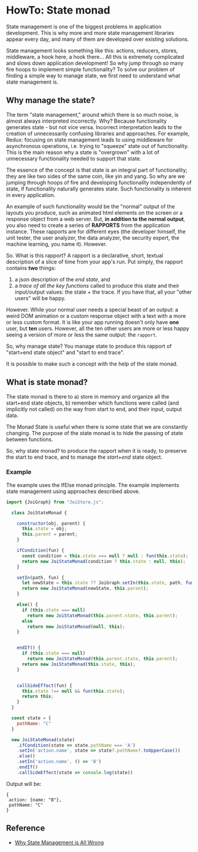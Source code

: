 # HowTo: State monad


State management is one of the biggest problems in application development. This is why more and more state management libraries appear every day, and many of them are developed over existing solutions.

State management looks something like this: actions, reducers, stores, middleware, a hook here, a hook there... All this is extremely complicated and slows down application development! So why jump through so many fire hoops to implement simple functionality?
To solve our problem of finding a simple way to manage state, we first need to understand what state management is.

## Why manage the state?

The term "state management," around which there is so much noise, is almost always interpreted incorrectly. Why? Because functionality generates state - but not vice versa.  Incorrect interpretation leads to the creation of unnecessarily confusing libraries and approaches. For example, Redux: focusing on state management leads to using middleware for asynchronous operations, i.e. trying to "squeeze" state out of functionality. This is the main reason why a state is "overgrown" with a lot of unnecessary functionality needed to support that state.

The essence of the concept is that state is an integral part of functionality; they are like two sides of the same coin, like yin and yang. So why are we jumping through hoops of fire and developing functionality independently of state, if functionality naturally generates state. Such functionality is inherent in every application.

An example of such functionality would be the "normal" output of the layouts you produce, such as animated html elements on the screen or a response object from a web server. But, **in addition to the normal output**, you also need to create a series of **RAPPORTS** from the application instance. These rapports are for different eyes (the developer himself, the unit tester, the user analyzer, the data analyzer, the security expert, the machine learning, you name it).
However. 

So. What is this rapport? A rapport is a declarative, short, textual description of a slice of time from your app's run. Put simply, the rapport contains **two** things: 
1) a json description of the _end state_, and 
2) a _trace of all the key functions_ called to produce this state and their input/output values: the state + the trace. If you have that, all your "other users" will be happy.

However. While your normal user needs a special beast of an output: a weird DOM animation or a custom response object with a text with a more or less custom format. It is like your app running doesn't only have **one** user, but **ten** users. However, all the ten other users are more or less happy seeing a version of more or less the same output: the `rapport`.

So, why manage state? You manage state to produce this rapport of "start+end state object" and "start to end trace".

It is possible to make such a concept with the help of the state monad.

## What is state monad?

The state monad is there to
a) store in memory and organize all the start+end state objects,
b) remember which functions were called (and implicitly not called) on the way from start to end, and their input, output data.

The Monad State is useful when there is some state that we are constantly changing. The purpose of the state monad is to hide the passing of state between functions.

So, why state monad? to produce the rapport when  it is ready, to preserve the start to end trace, and to manage the _start+end_ state object.

### Example

The example uses the IfElse monad principle. The example implements state management using approaches described above.

```javascript
import {JoiGraph} from "JoiStore.js";

  class JoiStateMonad {

    constructor(obj, parent) {
      this.state = obj;
      this.parent = parent;
    }

    ifCondition(fun) {
      const condition = this.state === null ? null : fun(this.state);
      return new JoiStateMonad(condition ? this.state : null, this);
    }

    setIn(path, fun) {
      let newState = this.state ?? JoiGraph.setIn(this.state, path, fun(this.state));
      return new JoiStateMonad(newState, this.parent);
    }

    else() {
      if (this.state === null)
        return new JoiStateMonad(this.parent.state, this.parent);
      else
        return new JoiStateMonad(null, this);
    }


    endIf() {
      if (this.state === null)
        return new JoiStateMonad(this.parent.state, this.parent);
      return new JoiStateMonad(this.state, this);
    }


    callSideEffect(fun) {
      this.state !== null && fun(this.state);
      return this;
    }
  }

  const state = {
    pathName: "C"
  }

  new JoiStateMonad(state)
    .ifCondition(state => state.pathName === 'A')
    .setIn('action.name', state => state?.pathName?.toUpperCase())
    .else()
    .setIn('action.name', () => 'B')
    .endIf()
    .callSideEffect(state => console.log(state))
```

Output will be: 

```
{
 action: {name: "B"},
 pathName: "C"
}
```

## Reference
* [Why State Management is All Wrong](https://medium.com/@bradfordlemley/why-state-management-is-all-wrong-ca9f3bbde869)